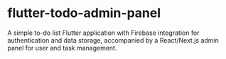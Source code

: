 # flutter-todo-admin-panel
A simple to-do list Flutter application with Firebase integration for authentication and data storage, accompanied by a React/Next.js admin panel for user and task management.
